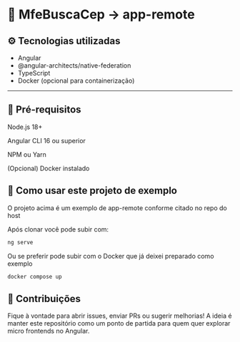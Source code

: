 # 🧩 MfeBuscaCep -> app-remote

## ⚙️ Tecnologias utilizadas

- Angular
- @angular-architects/native-federation
- TypeScript
- Docker (opcional para containerização)

---

## 🧰 Pré-requisitos
Node.js 18+

Angular CLI 16 ou superior

NPM ou Yarn

(Opcional) Docker instalado

## 🎯 Como usar este projeto de exemplo

O projeto acima é um exemplo de app-remote conforme citado no repo do host

Após clonar você pode subir com:

```bash
ng serve 
```
 Ou se preferir pode subir com o Docker que já deixei preparado como exemplo

```bash
docker compose up
```

## 🤝 Contribuições
Fique à vontade para abrir issues, enviar PRs ou sugerir melhorias! A ideia é manter este repositório como um ponto de partida para quem quer explorar micro frontends no Angular.
